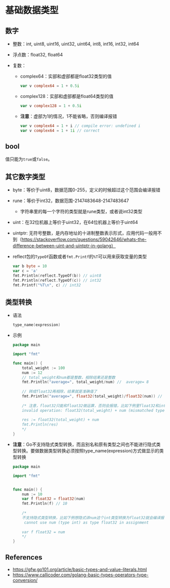 # 基础数据类型
## 数字

* 整数：int, uint8, uint16, uint32, uint64, int8, int16, int32, int64

* 浮点数：float32, float64

* 复数：
  * complex64：实部和虚部都是float32类型的值
  
    ```go
    var v complex64 = 1 + 0.5i
    ```
  
  * complex128：实部和虚部都是float64类型的值
  
    ```go
    var v complex128 = 1 + 0.5i
    ```
  
  * **注意**：虚部为1的情况，1不能省略，否则编译报错
  
    ```go
    var v complex64 = 1 + i // compile error: undefined i
    var v complex64 = 1 + 1i // correct
    ```
  



## bool

值只能为`true`或`false`。



## 其它数字类型

* byte：等价于uint8，数据范围0-255，定义的时候超过这个范围会编译报错
* rune：等价于int32，数据范围-2147483648-2147483647
  
  * 字符串里的每一个字符的类型就是rune类型，或者说int32类型
* uint：在32位机器上等价于uint32，在64位机器上等价于uint64
* uintptr: 无符号整数，是内存地址的十进制整数表示形式，应用代码一般用不到（https://stackoverflow.com/questions/59042646/whats-the-difference-between-uint-and-uintptr-in-golang）

* reflect包的`TypeOf`函数或者`fmt.Printf`的`%T`可以用来获取变量的类型

    ```go
    var b byte = 10
    var c = 'a'
    fmt.Println(reflect.TypeOf(b)) // uint8
    fmt.Println(reflect.TypeOf(c)) // int32
    fmt.Printf("%T\n", c) // int32
    ```

## 类型转换

* 语法

  ```go
  type_name(expression)
  ```

* 示例

  ```go
  package main
  
  import "fmt"
  
  func main() {
      total_weight := 100
      num := 12
      // total_weight和num都是整数，相除结果还是整数
      fmt.Println("average=", total_weight/num) //  average= 8
      
      // 转成float32再相除，结果就是准确值了
      fmt.Println("average=", float32(total_weight)/float32(num)) // average= 8.333333
      
      /* 注意，float32只能和float32做运算，否则会报错，比如下例里float32和int相加，编译报错:
      invalid operation: float32(total_weight) + num (mismatched types float32 and int)
     
      res := float32(total_weight) + num
      fmt.Println(res)
      */
  }
  ```

  

* **注意**：Go不支持隐式类型转换，而且别名和原有类型之间也不能进⾏隐式类型转换。要做数据类型转换必须按照type_name(expression)方式做显示的类型转换

  ```go
  package main
  
  import "fmt"
  
  
  func main() {
      num := 10
      var f float32 = float32(num)
      fmt.Println(f) // 10
      
      /*
      不支持隐式类型转换，比如下例想隐式讲num这个int类型转换为float32就会编译报错:
       cannot use num (type int) as type float32 in assignment
       
      var f float32 = num
      */
  }
  ```


## References

* https://gfw.go101.org/article/basic-types-and-value-literals.html
* https://www.callicoder.com/golang-basic-types-operators-type-conversion/
